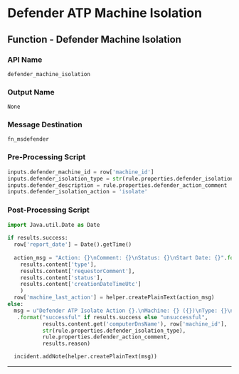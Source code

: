 <!--
    DO NOT MANUALLY EDIT THIS FILE
    THIS FILE IS AUTOMATICALLY GENERATED WITH resilient-circuits codegen
-->

# Defender ATP Machine Isolation

## Function - Defender Machine Isolation

### API Name
`defender_machine_isolation`

### Output Name
`None`

### Message Destination
`fn_msdefender`

### Pre-Processing Script
```python
inputs.defender_machine_id = row['machine_id']
inputs.defender_isolation_type = str(rule.properties.defender_isolation_type)
inputs.defender_description = rule.properties.defender_action_comment
inputs.defender_isolation_action = 'isolate'
```

### Post-Processing Script
```python
import Java.util.Date as Date
           
if results.success:
  row['report_date'] = Date().getTime()
  
  action_msg = "Action: {}\nComment: {}\nStatus: {}\nStart Date: {}".format(
    results.content['type'],
    results.content['requestorComment'],
    results.content['status'],
    results.content['creationDateTimeUtc']
    )
  row['machine_last_action'] = helper.createPlainText(action_msg)
else:
  msg = u"Defender ATP Isolate Action {}.\nMachine: {} ({})\nType: {}\nComment: {}\nReason: {}"\
   .format("successful" if results.success else "unsuccessful",
           results.content.get('computerDnsName'), row['machine_id'],
           str(rule.properties.defender_isolation_type),
           rule.properties.defender_action_comment,
           results.reason)

  incident.addNote(helper.createPlainText(msg))

```

---

